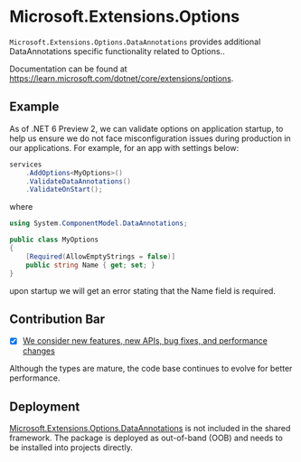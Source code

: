 # Microsoft.Extensions.Options

`Microsoft.Extensions.Options.DataAnnotations` provides additional DataAnnotations specific functionality related to Options..

Documentation can be found at https://learn.microsoft.com/dotnet/core/extensions/options.

## Example

As of .NET 6 Preview 2, we can validate options on application startup, to help us ensure we do not face misconfiguration issues during production in our applications. For example, for an app with settings below:

```cs
services
    .AddOptions<MyOptions>()
    .ValidateDataAnnotations()
    .ValidateOnStart();
```

where

```cs
using System.ComponentModel.DataAnnotations;

public class MyOptions
{
    [Required(AllowEmptyStrings = false)]
    public string Name { get; set; }
}
```

upon startup we will get an error stating that the Name field is required.

## Contribution Bar
- [x] [We consider new features, new APIs, bug fixes, and performance changes](../../libraries/README.md#primary-bar)

Although the types are mature, the code base continues to evolve for better performance.

## Deployment
[Microsoft.Extensions.Options.DataAnnotations](https://www.nuget.org/packages/Microsoft.Extensions.Options.DataAnnotations) is not included in the shared framework. The package is deployed as out-of-band (OOB) and needs to be installed into projects directly.
